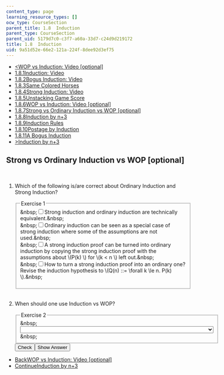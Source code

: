 ```yaml
---
content_type: page
learning_resource_types: []
ocw_type: CourseSection
parent_title: 1.8  Induction
parent_type: CourseSection
parent_uid: 5179d7c0-c3f7-a60a-33d7-c24d9d219172
title: 1.8  Induction
uid: 9a51d52e-66e2-121a-224f-8dee92d3ef75
---
```

<ul class="navigation pagination"><li id="top_bck_btn"><a href='/courses/electrical-engineering-and-computer-science/6-042j-mathematics-for-computer-science-spring-2015/proofs/tp4-1/vertical-98aa517cd42e';><<span>WOP vs Induction: Video [optional]</span></a></li><li id="flp_btn_1" ><a href='/courses/electrical-engineering-and-computer-science/6-042j-mathematics-for-computer-science-spring-2015/proofs/tp4-1'>1.8.1<span>Induction: Video</span></a></li><li id="flp_btn_2" ><a href='/courses/electrical-engineering-and-computer-science/6-042j-mathematics-for-computer-science-spring-2015/proofs/tp4-1/vertical-9984d57d43e5'>1.8.2<span>Bogus Induction: Video</span></a></li><li id="flp_btn_3" ><a href='/courses/electrical-engineering-and-computer-science/6-042j-mathematics-for-computer-science-spring-2015/proofs/tp4-1/vertical-e9a3ad8170fd'>1.8.3<span>Same Colored Horses</span></a></li><li id="flp_btn_4" ><a href='/courses/electrical-engineering-and-computer-science/6-042j-mathematics-for-computer-science-spring-2015/proofs/tp4-1/vertical-828ce2b900d3'>1.8.4<span>Strong Induction: Video</span></a></li><li id="flp_btn_5" ><a href='/courses/electrical-engineering-and-computer-science/6-042j-mathematics-for-computer-science-spring-2015/proofs/tp4-1/vertical-cc43092b621f'>1.8.5<span>Unstacking Game Score</span></a></li><li id="flp_btn_6" ><a href='/courses/electrical-engineering-and-computer-science/6-042j-mathematics-for-computer-science-spring-2015/proofs/tp4-1/vertical-98aa517cd42e'>1.8.6<span>WOP vs Induction: Video [optional]</span></a></li><li id="flp_btn_7" class="button_selected"><a href='/courses/electrical-engineering-and-computer-science/6-042j-mathematics-for-computer-science-spring-2015/proofs/tp4-1/vertical-b16ab258826d'>1.8.7<span>Strong vs Ordinary Induction vs WOP [optional]</span></a></li><li id="flp_btn_8" ><a href='/courses/electrical-engineering-and-computer-science/6-042j-mathematics-for-computer-science-spring-2015/proofs/tp4-1/vertical-32c871c0cb9b'>1.8.8<span>Induction by n+3</span></a></li><li id="flp_btn_9" ><a href='/courses/electrical-engineering-and-computer-science/6-042j-mathematics-for-computer-science-spring-2015/proofs/tp4-1/vertical-7137716a91a6'>1.8.9<span>Induction Rules</span></a></li><li id="flp_btn_10" ><a href='/courses/electrical-engineering-and-computer-science/6-042j-mathematics-for-computer-science-spring-2015/proofs/tp4-1/vertical-a8ffdfcb631b'>1.8.10<span>Postage by Induction</span></a></li><li id="flp_btn_11" ><a href='/courses/electrical-engineering-and-computer-science/6-042j-mathematics-for-computer-science-spring-2015/proofs/tp4-1/vertical-87911985518e'>1.8.11<span>A Bogus Induction</span></a></li><li id="top_continue_btn"><a href='/courses/electrical-engineering-and-computer-science/6-042j-mathematics-for-computer-science-spring-2015/proofs/tp4-1/vertical-32c871c0cb9b';>><span>Induction by n+3</span></a></li></ul><h2 class="subhead">Strong vs Ordinary Induction vs WOP [optional]</h2><div class="self_assessment">
<br display_name="Strong vs Ordinary Induction vs WOP [optional]" url_name="Strong_vs_Ordinary_Induction_vs_WOP_optional" />
<ol display_name="Strong vs Ordinary Induction vs WOP [optional]" url_name="Strong_vs_Ordinary_Induction_vs_WOP_optional_0">
<li>
<div id="Q1_div" class="problem_question">
<p>Which of the following is/are correct about Ordinary Induction and Strong Induction?
  </p><fieldset><legend class="visually-hidden">Exercise 1</legend><div class="choice"><label id="Q1_input_1_label"><span id="Q1_input_1_aria_status" tabindex="-1" class="visually-hidden">&amp;nbsp;</span><input type="checkbox" id="Q1_input_1" onclick="optionSelected(1)" name="Q1_input" class="problem_radio_input" correct="true"><span class="choice">Strong induction and ordinary induction are technically equivalent.</span><span id="Q1_input_1_normal_status" class="nostatus" aria-hidden="true">&amp;nbsp;</span></label></div><div class="choice"><label id="Q1_input_2_label"><span id="Q1_input_2_aria_status" tabindex="-1" class="visually-hidden">&amp;nbsp;</span><input type="checkbox" id="Q1_input_2" onclick="optionSelected(1)" name="Q1_input" class="problem_radio_input" correct="true"><span class="choice">Ordinary induction can be seen as a special case of strong induction where some of the assumptions are not used.</span><span id="Q1_input_2_normal_status" class="nostatus" aria-hidden="true">&amp;nbsp;</span></label></div><div class="choice"><label id="Q1_input_3_label"><span id="Q1_input_3_aria_status" tabindex="-1" class="visually-hidden">&amp;nbsp;</span><input type="checkbox" id="Q1_input_3" onclick="optionSelected(1)" name="Q1_input" class="problem_radio_input" correct="false"><span class="choice">A strong induction proof can be turned into ordinary induction by copying the strong induction proof with the assumptions about \(P(k) \) for \(k &lt; n \) left out.</span><span id="Q1_input_3_normal_status" class="nostatus" aria-hidden="true">&amp;nbsp;</span></label></div><div class="choice"><label id="Q1_input_4_label"><span id="Q1_input_4_aria_status" tabindex="-1" class="visually-hidden">&amp;nbsp;</span><input type="checkbox" id="Q1_input_4" onclick="optionSelected(1)" name="Q1_input" class="problem_radio_input" correct="true"><span class="choice">How to turn a strong induction proof into an ordinary one? Revise the induction hypothesis to \(Q(n) ::= \forall k \le n. P(k) \).</span><span id="Q1_input_4_normal_status" class="nostatus" aria-hidden="true">&amp;nbsp;</span></label></div><p id="Q1_status_combined" tabindex="-1" class="nostatus"></p></fieldset></div></li>
<br />
<li>
<div id="Q2_div" class="problem_question"><p>When should one use Induction vs WOP? 
  </p><fieldset><legend class="visually-hidden">Exercise 2</legend><div class="choice"><label id="Q2_label"><span id="Q2_aria_status" tabindex="-1" class="visually-hidden">&amp;nbsp;</span><select onchange="numericTypedOrDropDownSelected(2)" id="Q2_select" class="problem_text_input"><option correct="false"></option><option correct="true">It is a matter of taste - proofs that work for one can be phrased to work for the other.</option><option correct="false">Induction should be used whenever there is a clear base case presented.</option><option correct="false">Induction should be used whenever one wants to prove that something holds for all n.</option><option correct="false">WOP should be used whenever one wants to prove that something holds for all n.</option></select><span style="display:none;" id="Q2_ans_span" tabindex="-1">  It is a matter of taste - proofs that work for one can be phrased to work for the other.</span><span id="Q2_normal_status" class="nostatus" aria-hidden="true">&amp;nbsp;</span></label></div></fieldset></div><div class="action"><button id="Q1_button" onclick="checkAnswer({1: 'choiceresponse', 2: 'optionresponse'})" class="problem_mo_button">Check</button><button id="Q1_button_show" onclick="showHideSolution({1: 'choiceresponse', 2: 'optionresponse'}, 1, [])" class="problem_mo_button">Show Answer</button></div></li>
</ol>
</div><ul class="navigation progress"><li id="bck_btn"><a href='/courses/electrical-engineering-and-computer-science/6-042j-mathematics-for-computer-science-spring-2015/proofs/tp4-1/vertical-98aa517cd42e';>Back<span>WOP vs Induction: Video [optional]</span></a></li><li id="continue_btn"><a href='/courses/electrical-engineering-and-computer-science/6-042j-mathematics-for-computer-science-spring-2015/proofs/tp4-1/vertical-32c871c0cb9b';>Continue<span>Induction by n+3</span></a></li></ul>